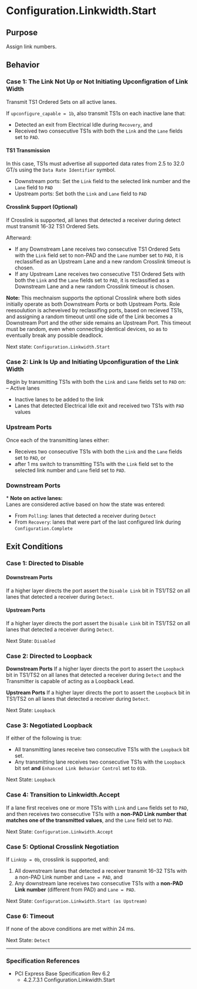 # Configuration.Linkwidth.Start

## Purpose
Assign link numbers.

## Behavior

### Case 1: The Link Not Up or Not Initiating Upconfigration of Link Width

Transmit TS1 Ordered Sets on all active lanes. 

If `upconfigure_capable = 1b`, also transmit TS1s on each inactive lane that:  
- Detected an exit from Electrical Idle during `Recovery`, and
- Received two consecutive TS1s with both the `Link` and the `Lane` fields set to `PAD`.

#### TS1 Transmission

In this case, TS1s must advertise all supported data rates from 2.5 to 32.0 GT/s using the `Data Rate Identifier` symbol.

- Downstream ports: Set the `Link` field to the selected link number and the `Lane` field to `PAD` 
- Upstream ports: Set both the `Link` and `Lane` field to `PAD` 

#### Crosslink Support (Optional)

If Crosslink is supported, all lanes that detected a receiver during detect must transmit 16-32 TS1 Ordered Sets.

Afterward:
- If any Downstream Lane receives two consecutive TS1 Ordered Sets with the `Link` field set to non-PAD and the `Lane` number set to `PAD`, it is reclassified as an Upstream Lane and a new random Crosslink timeout is chosen.
- If any Upstream Lane receives two consecutive TS1 Ordered Sets with both the `Link` and the `Lane` fields set to `PAD`, it is reclassified as a Downstream Lane and a new random Crosslink timeout is chosen.

**Note:** This mechnaism supports the optional Crosslink where both sides initially operate as both Downstream Ports or both Upstream Ports. Role reesoulution is acheveived by reclassifing ports, based on recieved TS1s, and assigning a random timeout until one side of the Link becomes a Downstream Port and the other side remains an Upstream Port. This timeout must be random, even when connecting identical devices, so as to eventually break any possible deadlock.

Next state: `Configuration.Linkwidth.Start`

### Case 2: Link Is Up and Initiating Upconfiguration of the Link Width

Begin by transmitting TS1s with both the `Link` and `Lane` fields set to `PAD` on:  
– Active lanes  
- Inactive lanes to be added to the link
- Lanes that detected Electrical Idle exit and received two TS1s with `PAD` values

### Upstream Ports

Once each of the transmitting lanes either:
- Receives two consecutive TS1s with both the `Link` and the `Lane` fields set to `PAD`, or
- after 1 ms
switch to transmitting TS1s with the `Link` field set to the selected link number and `Lane` field set to `PAD`.

### Downstream Ports



\* **Note on active lanes:**  
Lanes are considered active based on how the state was entered:  
- From `Polling`: lanes that detected a receiver during `Detect`  
- From `Recovery`: lanes that were part of the last configured link during `Configuration.Complete`


## Exit Conditions

### Case 1: Directed to Disable

#### Downstream Ports
If a higher layer directs the port assert the `Disable Link` bit in TS1/TS2 on all lanes that detected a receiver during `Detect`.

#### Upstream Ports
If a higher layer directs the port assert the `Disable Link` bit in TS1/TS2 on all lanes that detected a receiver during `Detect`.


Next State: `Disabled`

### Case 2: Directed to Loopback

**Downstream Ports**
If a higher layer directs the port to assert the `Loopback` bit in TS1/TS2 on all lanes that detected a receiver during `Detect` and the Transmitter is capable of acting as a Loopback Lead.

**Upstream Ports**
If a higher layer directs the port to assert the `Loopback` bit in TS1/TS2 on all lanes that detected a receiver during `Detect`.

Next State: `Loopback`

### Case 3: Negotiated Loopback
If either of the following is true:
- All transmitting lanes receive two consecutive TS1s with the `Loopback` bit set.
- Any transmitting lane receives two consecutive TS1s with the `Loopback` bit set **and** `Enhanced Link Behavior Control` set to `01b`.

Next State: `Loopback`

### Case 4: Transition to Linkwidth.Accept
If a lane first receives one or more TS1s with `Link` and `Lane` fields set to `PAD`, and then receives two consecutive TS1s with a **non-PAD Link number that matches one of the transmitted values**, and the `Lane` field set to `PAD`.

Next State: `Configuration.Linkwidth.Accept`

### Case 5: Optional Crosslink Negotiation
If `LinkUp = 0b`, crosslink is supported, and:
1. All downstream lanes that detected a receiver transmit 16–32 TS1s with a non-PAD Link number and `Lane = PAD`, and
2. Any downstream lane receives two consecutive TS1s with a **non-PAD Link number** (different from PAD) and `Lane = PAD`.

Next State: `Configuration.Linkwidth.Start (as Upstream)`

### Case 6: Timeout
If none of the above conditions are met within 24 ms.

Next State: `Detect`

---

### Specification References

- PCI Express Base Specification Rev 6.2  
  - 4.2.7.3.1 Configuration.Linkwidth.Start
